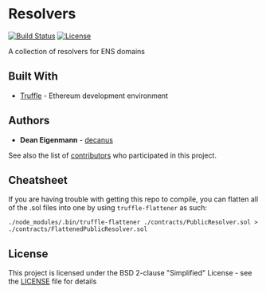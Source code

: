 # Resolvers

[![Build Status](https://travis-ci.org/ensdomains/resolvers.svg?branch=master)](https://travis-ci.org/ensdomains/resolvers) [![License](https://img.shields.io/badge/License-BSD--2--Clause-blue.svg)](LICENSE)

A collection of resolvers for ENS domains

## Built With

- [Truffle](https://github.com/trufflesuite/truffle) - Ethereum development environment

## Authors

- **Dean Eigenmann** - [decanus](https://github.com/decanus)

See also the list of [contributors](https://github.com/ensdomains/resolvers/contributors) who participated in this project.

## Cheatsheet

If you are having trouble with getting this repo to compile, you can flatten all of the .sol files into one by using `truffle-flattener` as such:

```
./node_modules/.bin/truffle-flattener ./contracts/PublicResolver.sol > ./contracts/FlattenedPublicResolver.sol
```

## License

This project is licensed under the BSD 2-clause "Simplified" License - see the [LICENSE](LICENSE) file for details
